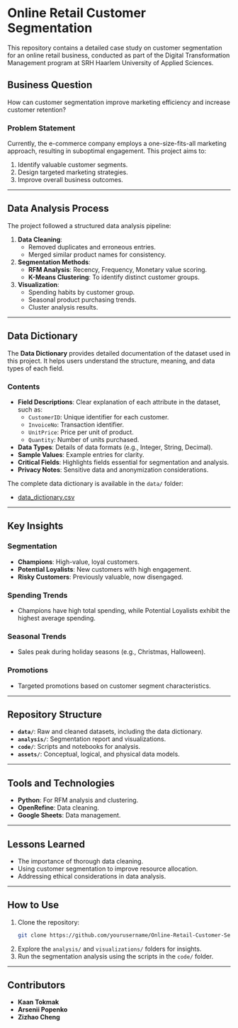 # Online Retail Customer Segmentation

This repository contains a detailed case study on customer segmentation for an online retail business, conducted as part of the Digital Transformation Management program at SRH Haarlem University of Applied Sciences.

## Business Question
How can customer segmentation improve marketing efficiency and increase customer retention?

### Problem Statement
Currently, the e-commerce company employs a one-size-fits-all marketing approach, resulting in suboptimal engagement. This project aims to:
1. Identify valuable customer segments.
2. Design targeted marketing strategies.
3. Improve overall business outcomes.

---

## Data Analysis Process

The project followed a structured data analysis pipeline:
1. **Data Cleaning**:
    - Removed duplicates and erroneous entries.
    - Merged similar product names for consistency.
2. **Segmentation Methods**:
    - **RFM Analysis**: Recency, Frequency, Monetary value scoring.
    - **K-Means Clustering**: To identify distinct customer groups.
3. **Visualization**:
    - Spending habits by customer group.
    - Seasonal product purchasing trends.
    - Cluster analysis results.

---

## Data Dictionary

The **Data Dictionary** provides detailed documentation of the dataset used in this project. It helps users understand the structure, meaning, and data types of each field.

### Contents
- **Field Descriptions**: Clear explanation of each attribute in the dataset, such as:
  - `CustomerID`: Unique identifier for each customer.
  - `InvoiceNo`: Transaction identifier.
  - `UnitPrice`: Price per unit of product.
  - `Quantity`: Number of units purchased.
- **Data Types**: Details of data formats (e.g., Integer, String, Decimal).
- **Sample Values**: Example entries for clarity.
- **Critical Fields**: Highlights fields essential for segmentation and analysis.
- **Privacy Notes**: Sensitive data and anonymization considerations.

The complete data dictionary is available in the `data/` folder:  
- [data_dictionary.csv](data/data_dictionary.csv)

---

## Key Insights

### Segmentation
- **Champions**: High-value, loyal customers.
- **Potential Loyalists**: New customers with high engagement.
- **Risky Customers**: Previously valuable, now disengaged.

### Spending Trends
- Champions have high total spending, while Potential Loyalists exhibit the highest average spending.

### Seasonal Trends
- Sales peak during holiday seasons (e.g., Christmas, Halloween).

### Promotions
- Targeted promotions based on customer segment characteristics.

---

## Repository Structure
- **`data/`**: Raw and cleaned datasets, including the data dictionary.
- **`analysis/`**: Segmentation report and visualizations.
- **`code/`**: Scripts and notebooks for analysis.
- **`assets/`**: Conceptual, logical, and physical data models.

---

## Tools and Technologies
- **Python**: For RFM analysis and clustering.
- **OpenRefine**: Data cleaning.
- **Google Sheets**: Data management.

---

## Lessons Learned
- The importance of thorough data cleaning.
- Using customer segmentation to improve resource allocation.
- Addressing ethical considerations in data analysis.

---

## How to Use
1. Clone the repository:
    ```bash
    git clone https://github.com/yourusername/Online-Retail-Customer-Segmentation.git
    ```
2. Explore the `analysis/` and `visualizations/` folders for insights.
3. Run the segmentation analysis using the scripts in the `code/` folder.

---

## Contributors
- **Kaan Tokmak**
- **Arsenii Popenko**
- **Zizhao Cheng**

